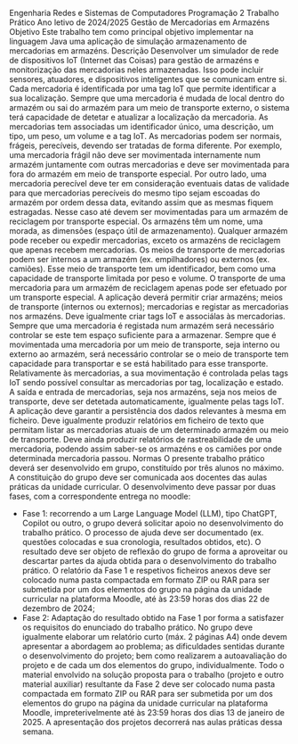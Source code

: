 Engenharia Redes e Sistemas de Computadores
Programação 2
Trabalho Prático
Ano letivo de 2024/2025
Gestão de Mercadorias em Armazéns
Objetivo
Este trabalho tem como principal objetivo implementar na linguagem Java uma aplicação de
simulação armazenamento de mercadorias em armazéns.
Descrição
Desenvolver um simulador de rede de dispositivos IoT (Internet das Coisas) para gestão de
armazéns e monitorização das mercadorias neles armazenadas. Isso pode incluir sensores,
atuadores, e dispositivos inteligentes que se comunicam entre si.
Cada mercadoria é identificada por uma tag IoT que permite identificar a sua localização.
Sempre que uma mercadoria é mudada de local dentro do armazém ou sai do armazém para
um meio de transporte externo, o sistema terá capacidade de detetar e atualizar a localização
da mercadoria.
As mercadorias tem associadas um identificador único, uma descrição, um tipo, um peso, um
volume e a tag IoT. As mercadorias podem ser normais, frágeis, perecíveis, devendo ser tratadas
de forma diferente. Por exemplo, uma mercadoria frágil não deve ser movimentada
internamente num armazém juntamente com outras mercadorias e deve ser movimentada para
fora do armazém em meio de transporte especial. Por outro lado, uma mercadoria perecível
deve ter em consideração eventuais datas de validade para que mercadorias perecíveis do
mesmo tipo sejam escoadas do armazém por ordem dessa data, evitando assim que as mesmas
fiquem estragadas. Nesse caso até devem ser movimentadas para um armazém de reciclagem
por transporte especial.
Os armazéns têm um nome, uma morada, as dimensões (espaço útil de armazenamento).
Qualquer armazém pode receber ou expedir mercadorias, exceto os armazéns de reciclagem
que apenas recebem mercadorias.
Os meios de transporte de mercadorias podem ser internos a um armazém (ex. empilhadores)
ou externos (ex. camiões). Esse meio de transporte tem um identificador, bem como uma
capacidade de transporte limitada por peso e volume. O transporte de uma mercadoria para um
armazém de reciclagem apenas pode ser efetuado por um transporte especial.
A aplicação deverá permitir criar armazéns; meios de transporte (internos ou externos);
mercadorias e registar as mercadorias nos armazéns. Deve igualmente criar tags IoT e associálas às mercadorias.
Sempre que uma mercadoria é registada num armazém será necessário controlar se este tem
espaço suficiente para a armazenar. Sempre que é movimentada uma mercadoria por um meio
de transporte, seja interno ou externo ao armazém, será necessário controlar se o meio de
transporte tem capacidade para transportar e se está habilitado para esse transporte.
Relativamente às mercadorias, a sua movimentação é controlada pelas tags IoT sendo possível
consultar as mercadorias por tag, localização e estado. A saída e entrada de mercadorias, seja
nos armazéns, seja nos meios de transporte, deve ser detetada automaticamente, igualmente
pelas tags IoT.
A aplicação deve garantir a persistência dos dados relevantes à mesma em ficheiro. Deve
igualmente produzir relatórios em ficheiro de texto que permitam listar as mercadorias atuais
de um determinado armazém ou meio de transporte. Deve ainda produzir relatórios de
rastreabilidade de uma mercadoria, podendo assim saber-se os armazéns e os camiões por onde
determinada mercadoria passou.
Normas
O presente trabalho prático deverá ser desenvolvido em grupo, constituído por três alunos no
máximo. A constituição do grupo deve ser comunicada aos docentes das aulas práticas da
unidade curricular.
O desenvolvimento deve passar por duas fases, com a correspondente entrega no moodle:
- Fase 1: recorrendo a um Large Language Model (LLM), tipo ChatGPT, Copilot ou outro, o grupo
deverá solicitar apoio no desenvolvimento do trabalho prático. O processo de ajuda deve ser
documentado (ex. questões colocadas e sua cronologia, resultados obtidos, etc). O resultado
deve ser objeto de reflexão do grupo de forma a aproveitar ou descartar partes da ajuda obtida
para o desenvolvimento do trabalho prático. O relatório da Fase 1 e respetivos ficheiros anexos
deve ser colocado numa pasta compactada em formato ZIP ou RAR para ser submetida por um
dos elementos do grupo na página da unidade curricular na plataforma Moodle, até às 23:59
horas dos dias 22 de dezembro de 2024;
- Fase 2: Adaptação do resultado obtido na Fase 1 por forma a satisfazer os requisitos do
enunciado do trabalho prático. No grupo deve igualmente elaborar um relatório curto (máx. 2
páginas A4) onde devem apresentar a abordagem ao problema; as dificuldades sentidas durante
o desenvolvimento do projeto; bem como realizarem a autoavaliação do projeto e de cada um
dos elementos do grupo, individualmente.
Todo o material envolvido na solução proposta para o trabalho (projeto e outro material auxiliar)
resultante da Fase 2 deve ser colocado numa pasta compactada em formato ZIP ou RAR para
ser submetida por um dos elementos do grupo na página da unidade curricular na plataforma
Moodle, impreterivelmente até às 23:59 horas dos dias 13 de janeiro de 2025. A apresentação
dos projetos decorrerá nas aulas práticas dessa semana.
